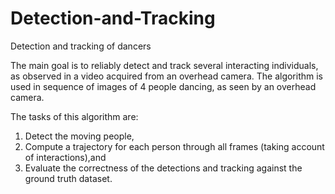 # Detection-and-Tracking
Detection and tracking of dancers

The main goal is to reliably detect and track several interacting individuals, as observed in a video acquired
from an overhead camera. The algorithm is used in sequence of images of 4 people dancing, as
seen by an overhead camera.

The tasks of this algorithm are:

  1. Detect the moving people,
  2. Compute a trajectory for each person through all frames (taking account of interactions),and
  3. Evaluate the correctness of the detections and tracking against the ground truth dataset.
